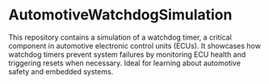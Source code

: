 # AutomotiveWatchdogSimulation
This repository contains a simulation of a watchdog timer, a critical component in automotive electronic control units (ECUs).  It showcases how watchdog timers prevent system failures by monitoring ECU health and triggering resets when necessary.  Ideal for learning about automotive safety and embedded systems.
